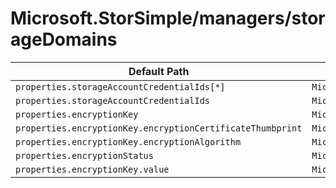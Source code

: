 # Microsoft.StorSimple/managers/storageDomains

| Default Path | Alias |
|---|---|
| `properties.storageAccountCredentialIds[*]` | `Microsoft.StorSimple/managers/storageDomains/storageAccountCredentialIds[*]` |
| `properties.storageAccountCredentialIds` | `Microsoft.StorSimple/managers/storageDomains/storageAccountCredentialIds` |
| `properties.encryptionKey` | `Microsoft.StorSimple/managers/storageDomains/encryptionKey` |
| `properties.encryptionKey.encryptionCertificateThumbprint` | `Microsoft.StorSimple/managers/storageDomains/encryptionKey.encryptionCertificateThumbprint` |
| `properties.encryptionKey.encryptionAlgorithm` | `Microsoft.StorSimple/managers/storageDomains/encryptionKey.encryptionAlgorithm` |
| `properties.encryptionStatus` | `Microsoft.StorSimple/managers/storageDomains/encryptionStatus` |
| `properties.encryptionKey.value` | `Microsoft.StorSimple/managers/storageDomains/encryptionKey.value` |


